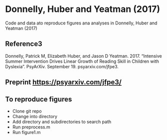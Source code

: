 # Donnelly, Huber and Yeatman (2017)
Code and data ato reproduce figures ana analyses in Donnelly, Huber and Yeatman (2017)

## Reference3
Donnelly, Patrick M, Elizabeth Huber, and Jason D Yeatman. 2017. “Intensive Summer Intervention Drives Linear Growth of Reading Skill in Children with Dyslexia”. PsyArXiv. September 19. psyarxiv.com/jfpe3.

## Preprint https://psyarxiv.com/jfpe3/

## To reproduce figures
- Clone git repo
- Change into directory
- Add directory and subdirectories to search path
- Run preprocess.m
- Run figure1.m
